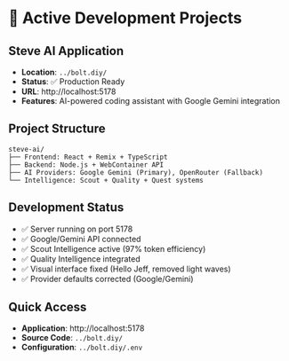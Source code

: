 # 🎯 Active Development Projects

## Steve AI Application
- **Location**: `../bolt.diy/`
- **Status**: ✅ Production Ready
- **URL**: http://localhost:5178
- **Features**: AI-powered coding assistant with Google Gemini integration

## Project Structure
```
steve-ai/
├── Frontend: React + Remix + TypeScript
├── Backend: Node.js + WebContainer API
├── AI Providers: Google Gemini (Primary), OpenRouter (Fallback)
└── Intelligence: Scout + Quality + Quest systems
```

## Development Status
- ✅ Server running on port 5178
- ✅ Google/Gemini API connected
- ✅ Scout Intelligence active (97% token efficiency)
- ✅ Quality Intelligence integrated
- ✅ Visual interface fixed (Hello Jeff, removed light waves)
- ✅ Provider defaults corrected (Google/Gemini)

## Quick Access
- **Application**: http://localhost:5178
- **Source Code**: `../bolt.diy/`
- **Configuration**: `../bolt.diy/.env`